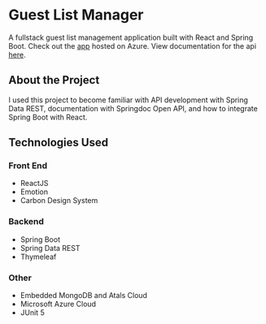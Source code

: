 # Guest List Manager

A fullstack guest list management application built with React and Spring Boot. Check out the [app](https://guest-list-manager.azurewebsites.net/) hosted on Azure. View documentation for the api [here](https://guest-list-manager.azurewebsites.net/swagger-ui.html).

## About the Project

I used this project to become familiar with API development with Spring Data REST, documentation with Springdoc Open API, and how to integrate Spring Boot with React.

## Technologies Used

### Front End

- ReactJS
- Emotion
- Carbon Design System

### Backend

- Spring Boot
- Spring Data REST
- Thymeleaf

### Other

- Embedded MongoDB and Atals Cloud
- Microsoft Azure Cloud
- JUnit 5
